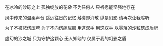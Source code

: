 在冰冷的沙砾之上
孤独绽放的花朵
不为任何人
只祈愿能坚强地存在

风中传来的温柔声音
遥远往日的记忆
触碰即消散 纵是幻影
请再次让我聆听

为了不被悲伤压垮
为了不向伤痛屈服
用这双手 用这双手
以零落的沙粒筑成盾牌

虚幻的沙之城
只为守护这颗心
无人知晓的
仅属于我的幻影之盾